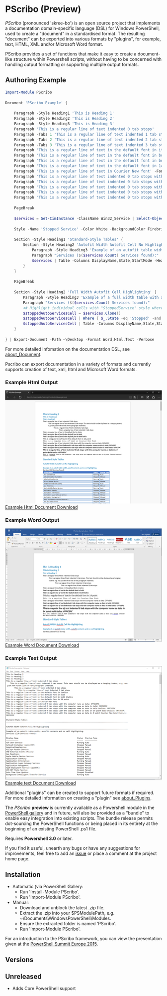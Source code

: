 # PScribo (Preview)
_PScribo_ (pronounced 'skree-bo') is an open source project that implements a
documentation domain-specific language (DSL) for Windows PowerShell, used to
create a "document" in a standardised format. The resulting "document" can be
exported into various formats by "plugins", for example, text, HTML, XML
and/or Microsoft Word format.
    
PScribo provides a set of functions that make it easy to create a document-like
structure within Powershell scripts, without having to be concerned with
handling output formatting or supporting multiple output formats.

## Authoring Example

```powershell
Import-Module PScribo

Document 'PScribo Example' {
    
    Paragraph -Style Heading1 'This is Heading 1'
    Paragraph -Style Heading2 'This is Heading 2'
    Paragraph -Style Heading3 'This is Heading 3'
    Paragraph 'This is a regular line of text indented 0 tab stops'
    Paragraph -Tabs 1 'This is a regular line of text indented 1 tab stops. This text should not be displayed as a hanging indent, e.g. not just the first line of the paragraph indented.'
    Paragraph -Tabs 2 'This is a regular line of text indented 2 tab stops'
    Paragraph -Tabs 3 'This is a regular line of text indented 3 tab stops'
    Paragraph 'This is a regular line of text in the default font in italics' -Italic
    Paragraph 'This is a regular line of text in the default font in bold' -Bold
    Paragraph 'This is a regular line of text in the default font in bold italics' -Bold -Italic
    Paragraph 'This is a regular line of text in the default font in 14 point' -Size 14
    Paragraph 'This is a regular line of text in Courier New font' -Font 'Courier New'
    Paragraph "This is a regular line of text indented 0 tab stops with the computer name as data: $env:COMPUTERNAME"
    Paragraph "This is a regular line of text indented 0 tab stops with the computer name as data in bold: $env:COMPUTERNAME" -Bold
    Paragraph "This is a regular line of text indented 0 tab stops with the computer name as data in bold italics: $env:COMPUTERNAME" -Bold -Italic
    Paragraph "This is a regular line of text indented 0 tab stops with the computer name as data in 14 point bold italics: $env:COMPUTERNAME" -Bold -Italic -Size 14
    Paragraph "This is a regular line of text indented 0 tab stops with the computer name as data in 8 point Courier New bold italics: $env:COMPUTERNAME" -Bold -Italic -Size 8 -Font 'Courier New'
   
    PageBreak
    
    $services = Get-CimInstance -ClassName Win32_Service | Select-Object -Property DisplayName, State, StartMode | Sort-Object -Property DisplayName
    
    Style -Name 'Stopped Service' -Color White -BackgroundColor Firebrick -Bold
    
    Section -Style Heading1 'Standard-Style Tables' {
        Section -Style Heading2 'Autofit Width Autofit Cell No Highlighting' {
            Paragraph -Style Heading3 'Example of an autofit table width, autofit contents and no cell highlighting.'
            Paragraph "Services ($($services.Count) Services found):"
            $services | Table -Columns DisplayName,State,StartMode -Headers 'Display Name','Status','Startup Type' -Width 0
        }
    }
    
    PageBreak
    
    Section -Style Heading2 'Full Width Autofit Cell Highlighting' {
        Paragraph -Style Heading3 'Example of a full width table with autofit columns and individual cell highlighting.'
        Paragraph "Services ($($services.Count) Services found):"
        <# Highlight individual cells with "StoppedService" style where state = stopped and startup = auto #>
        $stoppedAutoServicesCell = $services.Clone()
        $stoppedAutoServicesCell | Where { $_.State -eq 'Stopped' -and $_.StartMode -eq 'Auto'} | Set-Style -Property State -Style StoppedService
        $stoppedAutoServicesCell | Table -Columns DisplayName,State,StartMode -Headers 'Display Name','Status','Startup Type' -Tabs 1
    }
    
} | Export-Document -Path ~\Desktop -Format Word,Html,Text -Verbose
```
For more detailed infomation on the documentation DSL, see
[about_Document](https://raw.githubusercontent.com/iainbrighton/PScribo/dev/en-US/about_Document.help.txt).

Pscribo can export documentation in a variety of formats and currently
supports creation of text, xml, html and Microsoft Word formats. 

### Example Html Output
![](./ExampleHtmlOutput.png)
[Example Html Document Download](https://raw.githubusercontent.com/iainbrighton/PScribo/dev/PScriboExample.html)
### Example Word Output
![](./ExampleWordOutput.png)
[Example Word Document Download](https://raw.githubusercontent.com/iainbrighton/PScribo/dev/PScriboExample.docx)
### Example Text Output
![](./ExampleTextOutput.png)
[Example text Document Download](https://raw.githubusercontent.com/iainbrighton/PScribo/dev/PScriboExample.txt)

Additional "plugins" can be created to support future formats if required. For
more detailed information on creating a "plugin" see
[about_Plugins](https://raw.githubusercontent.com/iainbrighton/PScribo/dev/en-US/about_Plugins.help.txt).

The _PScribo_ __preview__ is currently available as a Powershell module in the
[PowerShell gallery](https://www.powershellgallery.com/items?q=pscribo) and
in future, will also be provided as a "bundle" to enable easy integration
into existing scripts. The bundle release permits dot-sourcing the PowerShell
functions or being placed in its entirety at the beginning of an existing
PowerShell .ps1 file.

Requires __Powershell 3.0__ or later.

If you find it useful, unearth any bugs or have any suggestions for improvements,
feel free to add an [issue](https://github.com/iainbrighton/PScribo/issues) or
place a comment at the project home page.

## Installation

* Automatic (via PowerShell Gallery:
  * Run 'Install-Module PScribo'.
  * Run 'Import-Module PScribo'.
* Manual:
  * Download and unblock the latest .zip file.
  * Extract the .zip into your $PSModulePath, e.g. ~\Documents\WindowsPowerShell\Modules\.
  * Ensure the extracted folder is named 'PScribo'. 
  * Run 'Import-Module PScribo'.

For an introduction to the PScribo framework, you can view the presentation given at the
[PowerShell Summit Europe 2015](https://www.youtube.com/watch?v=pNIC70bjBZE).

## Versions

## Unreleased

* Adds Core PowerShell support
